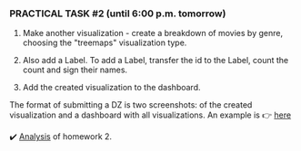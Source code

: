 ### PRACTICAL TASK #2 (until 6:00 p.m. tomorrow)


1. Make another visualization - create a breakdown of movies by genre, choosing the "treemaps" visualization type.

2. Also add a Label. To add a Label, transfer the id to the Label, count the count and sign their names.

3. Add the created visualization to the dashboard.

The format of submitting a DZ is two screenshots: of the created visualization and a dashboard with all visualizations. An example is 👉 [here](https://materials.goit.global/ua/da/example2.png)

✔️ [Analysis](https://www.youtube.com/watch?v=RUR0CTqxM5g) of homework 2.